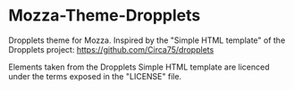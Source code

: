 Mozza-Theme-Dropplets
=====================

Dropplets theme for Mozza. Inspired by the "Simple HTML template" of the Dropplets project: <https://github.com/Circa75/dropplets>

Elements taken from the Dropplets Simple HTML template are licenced under the terms exposed in the "LICENSE" file.
